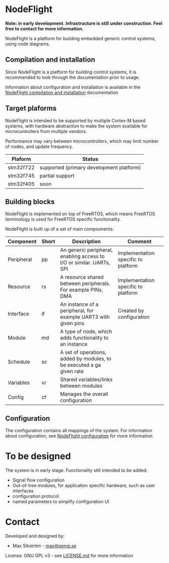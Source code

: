 # NodeFlight

**Note: in early development. Infrastructure is still under construction. Feel free to contact for more information.**

NodeFlight is a platform for building embedded generic control systems, using node diagrams.

## Compilation and installation

Since NodeFlight is a platform for building control systems, it is recommended to look through the documentation prior to usage.

Information about configuration and installation is available in the [NodeFlight compilation and installation](install.md) documentation

## Target plaforms

NodeFlight is intended to be supported by multiple Cortex-M based systems, with hardware abstraction to make the system available for microcontrollers from multiple vendors.

Performance may vary between microcontrollers, which may limit number of nodes, and update frequency.

| Plaform   | Status                                   |
| --------- | ---------------------------------------- |
| stm32f722 | supported (primary development platform) |
| stm32f745 | partial support                          |
| stm32f405 | soon                                     |

## Building blocks

NodeFlight is implemented on top of FreeRTOS, which means FreeRTOS terminology is used for FreeRTOS specific functionality.

NodeFlight is built up of a set of main compoonents:

| Component  | Short | Description                                                           | Comment                             |
| ---------- | ----- | --------------------------------------------------------------------- | ----------------------------------- |
| Peripheral | pp    | An generic peripheral, enabling access to I/O or similar. UARTs, SPI  | Implementation specific to platform |
| Resource   | rs    | A resource shared between peripherals. For example PINs, DMA          | Implementation specific to platform |
| Interface  | if    | An instance of a peripheral, for example UART3 with given pins        | Created by configuration            |
| Module     | md    | A type of node, which adds functionality to an instance               |                                     |
| Schedule   | sc    | A set of operations, added by modules, to be executed a ga given rate |                                     |
| Variables  | vr    | Shared variables/links between modules                                |                                     |
| Config     | cf    | Manages the overall configuration                                     |                                     |

## Configuration

The configuration contains all mappings of the system. For information about configuration, see [NodeFlight configuration](configuration.md) for more information

# To be designed

The system is in early stage. Functionality still intended to be added:

- Signal flow configuration
- Out-of-tree modules, for application specific hardware, such as user interfaces
- configuration protocol
- named parameters to simplify configuration UI

# Contact

Developed and designed by:
- Max Sikström - max@pengi.se

License: GNU GPL v3 - see [LICENSE.md](LICENSE.md) for more information
